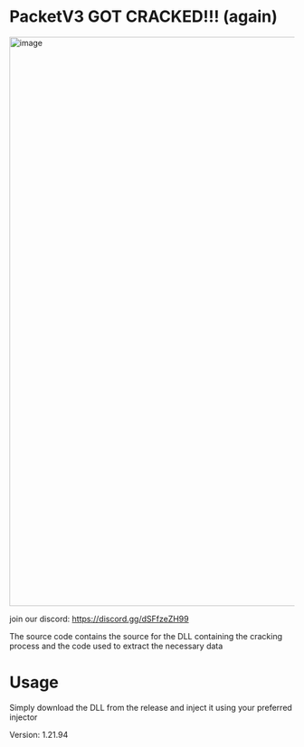 # PacketV3 GOT CRACKED!!! (again)

<img width="1389" height="1007" alt="image" src="https://github.com/user-attachments/assets/d3ee9f26-8615-4e87-9e1e-056c48e28e41" />

join our discord: https://discord.gg/dSFfzeZH99

The source code contains the source for the DLL containing the cracking process and the code used to extract the necessary data

# Usage

Simply download the DLL from the release and inject it using your preferred injector

Version: 1.21.94
